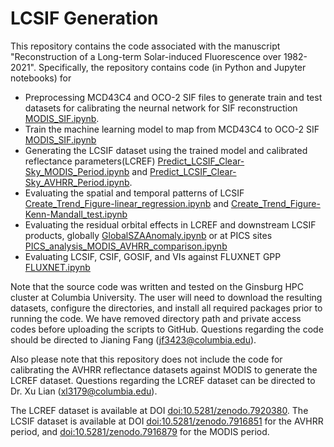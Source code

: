 # LCSIF Generation
This repository contains the code associated with the manuscript "Reconstruction of a Long-term Solar-induced Fluorescence over 1982-2021". Specifically, the repository contains code (in Python and Jupyter notebooks) for
- Preprocessing MCD43C4 and OCO-2 SIF files to generate train and test datasets for calibrating the neurnal network for SIF reconstruction [MODIS_SIF.ipynb](https://github.com/JianingFang/longterm_continous_sif/blob/main/FLUXNET.ipynb).
- Train the machine learning model to map from MCD43C4 to OCO-2 SIF [MODIS_SIF.ipynb](https://github.com/JianingFang/longterm_continous_sif/blob/main/FLUXNET.ipynb)
- Generating the LCSIF dataset using the trained model and calibrated reflectance parameters(LCREF) [Predict_LCSIF_Clear-Sky_MODIS_Period.ipynb](https://github.com/JianingFang/longterm_continous_sif/blob/main/Predict_LCSIF_Clear-Sky_MODIS_Period.ipynb) and [Predict_LCSIF_Clear-Sky_AVHRR_Period.ipynb](https://github.com/JianingFang/longterm_continous_sif/blob/main/Predict_LCSIF_Clear-Sky_AVHRR_Period.ipynb).
- Evaluating the spatial and temporal patterns of LCSIF [Create_Trend_Figure-linear_regression.ipynb](https://github.com/JianingFang/longterm_continous_sif/blob/main/Create_Trend_Figure-linear_regression.ipynb) and [Create_Trend_Figure-Kenn-Mandall_test.ipynb](https://github.com/JianingFang/longterm_continous_sif/blob/main/Create_Trend_Figure-Kenn-Mandall_test.ipynb)
- Evaluating the residual orbital effects in LCREF and downstream LCSIF products, globally [GlobalSZAAnomaly.ipynb](https://github.com/JianingFang/longterm_continous_sif/blob/main/GlobalSZAAnomaly.ipynb) or at PICS sites [PICS_analysis_MODIS_AVHRR_comparison.ipynb](https://github.com/JianingFang/longterm_continous_sif/blob/main/PICS_analysis_MODIS_AVHRR_comparison.ipynb)
- Evaluating LCSIF, CSIF, GOSIF, and VIs against FLUXNET GPP [FLUXNET.ipynb](https://github.com/JianingFang/longterm_continous_sif/blob/main/FLUXNET.ipynb)

Note that the source code was written and tested on the Ginsburg HPC cluster at Columbia University. The user will need to download the resulting datasets, configure the directories, and install all required packages prior to running the code. We have removed directory path and private access codes before uploading the scripts to GitHub. Questions regarding the code should be directed to Jianing Fang (jf3423@columbia.edu).

Also please note that this repository does not include the code for calibrating the AVHRR reflectance datasets against MODIS to generate the LCREF dataset. Questions regarding the LCREF dataset can be directed to Dr. Xu Lian (xl3179@columbia.edu).

The LCREF dataset is available at DOI [doi:10.5281/zenodo.7920380](https://doi.org/10.5281/zenodo.7920380).
The LCSIF dataset is available at DOI [doi:10.5281/zenodo.7916851](https://doi.org/10.5281/zenodo.7916851) for the AVHRR period, and [doi:10.5281/zenodo.7916879](https://doi.org/10.5281/zenodo.7916879) for the MODIS period.


